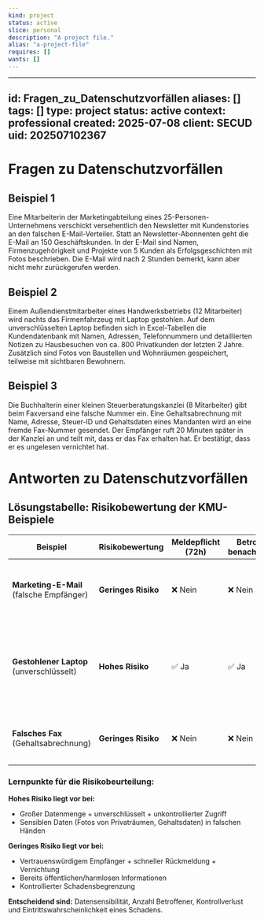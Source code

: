 ```yaml
---
kind: project
status: active
slice: personal
description: "A project file."
alias: "a-project-file"
requires: []
wants: []
---
```

---
id: Fragen_zu_Datenschutzvorfällen
aliases: []
tags: []
type: project
status: active
context: professional
created: 2025-07-08
client: SECUD
uid: 202507102367
---

# Fragen zu Datenschutzvorfällen

## Beispiel 1

Eine Mitarbeiterin der Marketingabteilung eines 25-Personen-Unternehmens verschickt versehentlich den Newsletter mit Kundenstories an den falschen E-Mail-Verteiler. Statt an Newsletter-Abonnenten geht die E-Mail an 150 Geschäftskunden. In der E-Mail sind Namen, Firmenzugehörigkeit und Projekte von 5 Kunden als Erfolgsgeschichten mit Fotos beschrieben. Die E-Mail wird nach 2 Stunden bemerkt, kann aber nicht mehr zurückgerufen werden.

## Beispiel 2

Einem Außendienstmitarbeiter eines Handwerksbetriebs (12 Mitarbeiter) wird nachts das Firmenfahrzeug mit Laptop gestohlen. Auf dem unverschlüsselten Laptop befinden sich in Excel-Tabellen die Kundendatenbank mit Namen, Adressen, Telefonnummern und detaillierten Notizen zu Hausbesuchen von ca. 800 Privatkunden der letzten 2 Jahre. Zusätzlich sind Fotos von Baustellen und Wohnräumen gespeichert, teilweise mit sichtbaren Bewohnern.

## Beispiel 3

Die Buchhalterin einer kleinen Steuerberatungskanzlei (8 Mitarbeiter) gibt beim Faxversand eine falsche Nummer ein. Eine Gehaltsabrechnung mit Name, Adresse, Steuer-ID und Gehaltsdaten eines Mandanten wird an eine fremde Fax-Nummer gesendet. Der Empfänger ruft 20 Minuten später in der Kanzlei an und teilt mit, dass er das Fax erhalten hat. Er bestätigt, dass er es ungelesen vernichtet hat.

# Antworten zu Datenschutzvorfällen

## **Lösungstabelle: Risikobewertung der KMU-Beispiele**

| **Beispiel**                             | **Risikobewertung** | **Meldepflicht (72h)** | **Betroffenen-benachrichtigung** | **Begründung**                                                                                               |
| ---------------------------------------- | ------------------- | ---------------------- | -------------------------------- | ------------------------------------------------------------------------------------------------------------ |
| **Marketing-E-Mail** (falsche Empfänger) | **Geringes Risiko** | ❌ Nein                | ❌ Nein                          | Bereits öffentliche Informationen (Kundenstories), begrenzte Anzahl, professioneller Kontext                 |
| **Gestohlener Laptop** (unverschlüsselt) | **Hohes Risiko**    | ✅ Ja                  | ✅ Ja                            | Große Datenmenge (800 Kunden), unverschlüsselt, sensible Wohnraumfotos, Diebstahl = unkontrollierter Zugriff |
| **Falsches Fax** (Gehaltsabrechnung)     | **Geringes Risiko** | ❌ Nein                | ❌ Nein                          | Empfänger vertrauenswürdig, ungelesen vernichtet, keine Weiterverbreitung                                    |

### **Lernpunkte für die Risikobeurteilung:**

**Hohes Risiko liegt vor bei:**

- Großer Datenmenge + unverschlüsselt + unkontrollierter Zugriff
- Sensiblen Daten (Fotos von Privaträumen, Gehaltsdaten) in falschen Händen

**Geringes Risiko liegt vor bei:**

- Vertrauenswürdigem Empfänger + schneller Rückmeldung + Vernichtung
- Bereits öffentlichen/harmlosen Informationen
- Kontrollierter Schadensbegrenzung

**Entscheidend sind:** Datensensibilität, Anzahl Betroffener, Kontrollverlust und Eintrittswahrscheinlichkeit eines Schadens.
